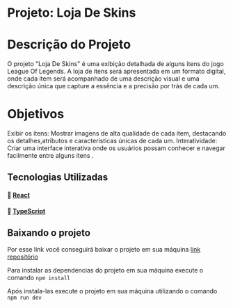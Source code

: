 # Projeto: Loja De Skins

# Descrição do Projeto
O projeto "Loja De Skins" é uma exibição detalhada de alguns itens do jogo League Of Legends. A loja de itens será apresentada em um formato digital, onde cada item será acompanhado de uma descrição visual e uma descrição única que capture a essência e a precisão por trás de cada um.

# Objetivos
Exibir os itens: Mostrar imagens de alta qualidade de cada item, destacando os detalhes,atributos e características únicas de cada um.
Interatividade: Criar uma interface interativa onde os usuários possam conhecer e navegar facilmente entre alguns itens .

## Tecnologias Utilizadas

#### :link: [React](https://reactjs.org/docs/getting-started.html)
#### :link: [TypeScript]([https://swiperjs.com/get-started](https://www.typescriptlang.org/)) 

## Baixando o projeto

Por esse link você conseguirá baixar o projeto em sua máquina [link repositório](https://github.com/KaKarlinn/Loja-De-Itens.git) 

Para instalar as dependencias do projeto em sua máquina execute o comando `npm install`

Após instala-las execute o projeto em sua máquina utilizando o comando `npm run dev`

